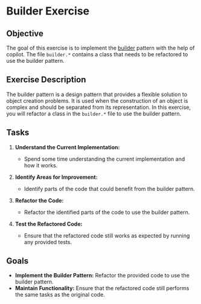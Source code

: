 # Builder Exercise

## Objective

The goal of this exercise is to implement the [builder](https://refactoring.guru/design-patterns/builder) pattern with the help of copilot. The file `builder.*` contains a class that needs to be refactored to use the builder pattern.

## Exercise Description

The builder pattern is a design pattern that provides a flexible solution to object creation problems. It is used when the construction of an object is complex and should be separated from its representation. In this exercise, you will refactor a class in the `builder.*` file to use the builder pattern.

## Tasks

1. **Understand the Current Implementation:**
    - Spend some time understanding the current implementation and how it works.

2. **Identify Areas for Improvement:**
    - Identify parts of the code that could benefit from the builder pattern.

3. **Refactor the Code:**
    - Refactor the identified parts of the code to use the builder pattern.

4. **Test the Refactored Code:**
    - Ensure that the refactored code still works as expected by running any provided tests.

## Goals

- **Implement the Builder Pattern:** Refactor the provided code to use the builder pattern.
- **Maintain Functionality:** Ensure that the refactored code still performs the same tasks as the original code.